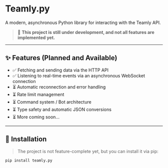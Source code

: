 # Teamly.py

A modern, asynchronous Python library for interacting with the Teamly API.

> 🚧 **This project is still under development, and not all features are implemented yet.**

---

## ✨ Features (Planned and Available)

- ✅ Fetching and sending data via the HTTP API
- ✅ Listening to real-time events via an asynchronous WebSocket connection
- ⏳ Automatic reconnection and error handling
- ⏳ Rate limit management
- ⏳ Command system / Bot architecture
- ⏳ Type safety and automatic JSON conversions
- ⏳ More coming soon...

---

## 🔧 Installation

> The project is not feature-complete yet, but you can install it via pip:

```bash
pip install teamly.py
